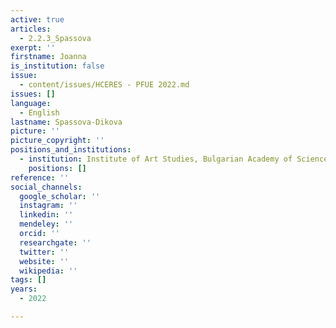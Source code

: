 ```yaml
---
active: true
articles:
  - 2.2.3_Spassova
exerpt: ''
firstname: Joanna
is_institution: false
issue:
  - content/issues/HCERES - PFUE 2022.md
issues: []
language:
  - English
lastname: Spassova-Dikova
picture: ''
picture_copyright: ''
positions_and_institutions:
  - institution: Institute of Art Studies, Bulgarian Academy of Sciences, Bulgaria
    positions: []
reference: ''
social_channels:
  google_scholar: ''
  instagram: ''
  linkedin: ''
  mendeley: ''
  orcid: ''
  researchgate: ''
  twitter: ''
  website: ''
  wikipedia: ''
tags: []
years:
  - 2022

---
```

